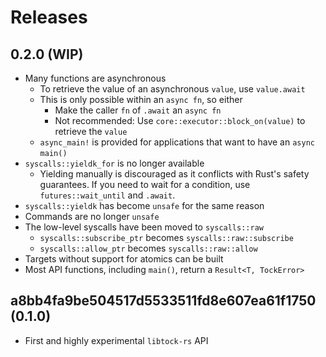 # Releases

## 0.2.0 (WIP)

- Many functions are asynchronous
  - To retrieve the value of an asynchronous `value`, use `value.await`
  - This is only possible within an `async fn`, so either
    - Make the caller `fn` of `.await` an `async fn`
    - Not recommended: Use `core::executor::block_on(value)` to retrieve the `value`
  - `async_main!` is provided for applications that want to have an `async`
    `main()`
- `syscalls::yieldk_for` is no longer available
  - Yielding manually is discouraged as it conflicts with Rust's safety guarantees. If you need to wait for a condition, use `futures::wait_until` and `.await`.
- `syscalls::yieldk` has become `unsafe` for the same reason
- Commands are no longer `unsafe`
- The low-level syscalls have been moved to `syscalls::raw`
  - `syscalls::subscribe_ptr` becomes `syscalls::raw::subscribe`
  - `syscalls::allow_ptr` becomes `syscalls::raw::allow`
- Targets without support for atomics can be built
- Most API functions, including `main()`, return a `Result<T, TockError>`

## a8bb4fa9be504517d5533511fd8e607ea61f1750 (0.1.0)

- First and highly experimental `libtock-rs` API
